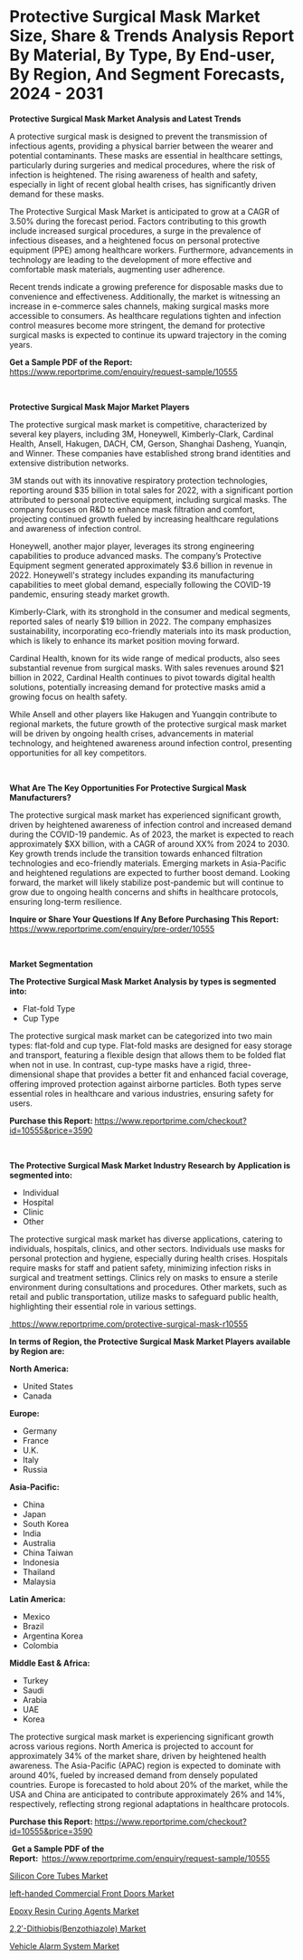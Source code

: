 <p><h1>Protective Surgical Mask Market Size, Share & Trends Analysis Report By Material, By Type, By End-user, By Region, And Segment Forecasts, 2024 - 2031</h1></p><p><strong>Protective Surgical Mask Market Analysis and Latest Trends</strong></p>
<p><p>A protective surgical mask is designed to prevent the transmission of infectious agents, providing a physical barrier between the wearer and potential contaminants. These masks are essential in healthcare settings, particularly during surgeries and medical procedures, where the risk of infection is heightened. The rising awareness of health and safety, especially in light of recent global health crises, has significantly driven demand for these masks.</p><p>The Protective Surgical Mask Market is anticipated to grow at a CAGR of 3.50% during the forecast period. Factors contributing to this growth include increased surgical procedures, a surge in the prevalence of infectious diseases, and a heightened focus on personal protective equipment (PPE) among healthcare workers. Furthermore, advancements in technology are leading to the development of more effective and comfortable mask materials, augmenting user adherence.</p><p>Recent trends indicate a growing preference for disposable masks due to convenience and effectiveness. Additionally, the market is witnessing an increase in e-commerce sales channels, making surgical masks more accessible to consumers. As healthcare regulations tighten and infection control measures become more stringent, the demand for protective surgical masks is expected to continue its upward trajectory in the coming years.</p></p>
<p><strong>Get a Sample PDF of the Report:&nbsp;</strong> <a href="https://www.reportprime.com/enquiry/request-sample/10555">https://www.reportprime.com/enquiry/request-sample/10555</a></p>
<p>&nbsp;</p>
<p><strong>Protective Surgical Mask Major Market Players</strong></p>
<p><p>The protective surgical mask market is competitive, characterized by several key players, including 3M, Honeywell, Kimberly-Clark, Cardinal Health, Ansell, Hakugen, DACH, CM, Gerson, Shanghai Dasheng, Yuanqin, and Winner. These companies have established strong brand identities and extensive distribution networks.</p><p>3M stands out with its innovative respiratory protection technologies, reporting around $35 billion in total sales for 2022, with a significant portion attributed to personal protective equipment, including surgical masks. The company focuses on R&D to enhance mask filtration and comfort, projecting continued growth fueled by increasing healthcare regulations and awareness of infection control.</p><p>Honeywell, another major player, leverages its strong engineering capabilities to produce advanced masks. The company’s Protective Equipment segment generated approximately $3.6 billion in revenue in 2022. Honeywell's strategy includes expanding its manufacturing capabilities to meet global demand, especially following the COVID-19 pandemic, ensuring steady market growth.</p><p>Kimberly-Clark, with its stronghold in the consumer and medical segments, reported sales of nearly $19 billion in 2022. The company emphasizes sustainability, incorporating eco-friendly materials into its mask production, which is likely to enhance its market position moving forward.</p><p>Cardinal Health, known for its wide range of medical products, also sees substantial revenue from surgical masks. With sales revenues around $21 billion in 2022, Cardinal Health continues to pivot towards digital health solutions, potentially increasing demand for protective masks amid a growing focus on health safety.</p><p>While Ansell and other players like Hakugen and Yuangqin contribute to regional markets, the future growth of the protective surgical mask market will be driven by ongoing health crises, advancements in material technology, and heightened awareness around infection control, presenting opportunities for all key competitors.</p></p>
<p>&nbsp;</p>
<p><strong>What Are The Key Opportunities For Protective Surgical Mask Manufacturers?</strong></p>
<p><p>The protective surgical mask market has experienced significant growth, driven by heightened awareness of infection control and increased demand during the COVID-19 pandemic. As of 2023, the market is expected to reach approximately $XX billion, with a CAGR of around XX% from 2024 to 2030. Key growth trends include the transition towards enhanced filtration technologies and eco-friendly materials. Emerging markets in Asia-Pacific and heightened regulations are expected to further boost demand. Looking forward, the market will likely stabilize post-pandemic but will continue to grow due to ongoing health concerns and shifts in healthcare protocols, ensuring long-term resilience.</p></p>
<p><strong>Inquire or Share Your Questions If Any Before Purchasing This Report:</strong> <a href="https://www.reportprime.com/enquiry/pre-order/10555">https://www.reportprime.com/enquiry/pre-order/10555</a></p>
<p>&nbsp;</p>
<p><strong>Market Segmentation</strong></p>
<p><strong>The Protective Surgical Mask Market Analysis by types is segmented into:</strong></p>
<p><ul><li>Flat-fold Type</li><li>Cup Type</li></ul></p>
<p><p>The protective surgical mask market can be categorized into two main types: flat-fold and cup type. Flat-fold masks are designed for easy storage and transport, featuring a flexible design that allows them to be folded flat when not in use. In contrast, cup-type masks have a rigid, three-dimensional shape that provides a better fit and enhanced facial coverage, offering improved protection against airborne particles. Both types serve essential roles in healthcare and various industries, ensuring safety for users.</p></p>
<p><strong>Purchase this Report:&nbsp;</strong><a href="https://www.reportprime.com/checkout?id=10555&price=3590">https://www.reportprime.com/checkout?id=10555&price=3590</a></p>
<p>&nbsp;</p>
<p><strong>The Protective Surgical Mask Market Industry Research by Application is segmented into:</strong></p>
<p><ul><li>Individual</li><li>Hospital</li><li>Clinic</li><li>Other</li></ul></p>
<p><p>The protective surgical mask market has diverse applications, catering to individuals, hospitals, clinics, and other sectors. Individuals use masks for personal protection and hygiene, especially during health crises. Hospitals require masks for staff and patient safety, minimizing infection risks in surgical and treatment settings. Clinics rely on masks to ensure a sterile environment during consultations and procedures. Other markets, such as retail and public transportation, utilize masks to safeguard public health, highlighting their essential role in various settings.</p></p>
<p><a href="https://www.reportprime.com/protective-surgical-mask-r10555">&nbsp;https://www.reportprime.com/protective-surgical-mask-r10555</a></p>
<p><strong>In terms of Region, the Protective Surgical Mask Market Players available by Region are:</strong></p>
<p>
    <p> <strong> North America: </strong>
        <ul>
            <li>United States</li>
            <li>Canada</li>
        </ul>
        </p> 
    <p> <strong> Europe: </strong>
        <ul>
            <li>Germany</li>
            <li>France</li>
            <li>U.K.</li>
            <li>Italy</li>
            <li>Russia</li>
        </ul>
        </p> 
    <p> <strong> Asia-Pacific: </strong>
        <ul>
            <li>China</li>
            <li>Japan</li>
            <li>South Korea</li>
            <li>India</li>
            <li>Australia</li>
            <li>China Taiwan</li>
            <li>Indonesia</li>
            <li>Thailand</li>
            <li>Malaysia</li>
        </ul>
        </p> 
    <p> <strong> Latin America: </strong>
        <ul>
            <li>Mexico</li>
            <li>Brazil</li>
            <li>Argentina Korea</li>
            <li>Colombia</li>
        </ul>
        </p> 
    <p> <strong> Middle East & Africa: </strong>
        <ul>
            <li>Turkey</li>
            <li>Saudi</li>
            <li>Arabia</li>
            <li>UAE</li>
            <li>Korea</li>
        </ul>
    </p>
    </p>
<p><p>The protective surgical mask market is experiencing significant growth across various regions. North America is projected to account for approximately 34% of the market share, driven by heightened health awareness. The Asia-Pacific (APAC) region is expected to dominate with around 40%, fueled by increased demand from densely populated countries. Europe is forecasted to hold about 20% of the market, while the USA and China are anticipated to contribute approximately 26% and 14%, respectively, reflecting strong regional adaptations in healthcare protocols.</p></p>
<p><strong>Purchase this Report: </strong><a href="https://www.reportprime.com/checkout?id=10555&price=3590">https://www.reportprime.com/checkout?id=10555&price=3590</a></p>
<p>&nbsp;<strong>Get a Sample PDF of the Report:&nbsp;&nbsp;</strong><a href="https://www.reportprime.com/enquiry/request-sample/10555">https://www.reportprime.com/enquiry/request-sample/10555</a></p>
<p><strong></strong></p>
<p><p><a href="https://medium.com/@marycampbell8662022/the-silicon-core-tubes-market-prioritizes-cost-control-and-efficiency-enhancement-ce97c3b74093">Silicon Core Tubes Market</a></p><p><a href="https://issuu.com/reportprime-2/docs/left-handed-commercial-front-doors-_a1b78891eeae8f">left-handed Commercial Front Doors Market</a></p><p><a href="https://www.linkedin.com/pulse/navigating-epoxy-resin-curing-agents-market-expert-analysis-kaaxe?trackingId=CZSgn%2BLYQmuvnetIQj57Aw%3D%3D">Epoxy Resin Curing Agents Market</a></p><p><a href="https://medium.com/@marycampbell8662022/the-2-2-dithiobis-benzothiazole-market-has-witnessed-significant-growth-in-recent-years-and-5e471693d5ef">2,2′-Dithiobis(Benzothiazole) Market</a></p><p><a href="https://www.linkedin.com/pulse/market-dynamics-future-trends-global-vehicle-alarm-system-sector-wpi6f?trackingId=%2BJM7URsITZKxbCCpM5r48Q%3D%3D">Vehicle Alarm System Market</a></p></p>